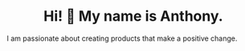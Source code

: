 <h1 align="center">Hi! 👋 My name is Anthony. </h1>

<p>I am passionate about creating products that make a positive change.</p>
